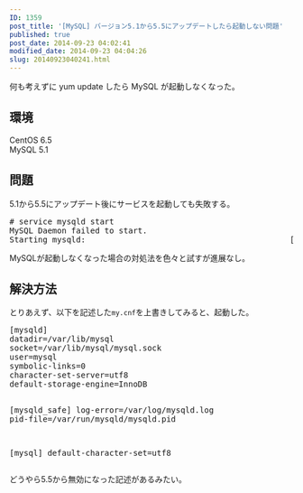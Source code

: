 ```yaml
---
ID: 1359
post_title: '[MySQL] バージョン5.1から5.5にアップデートしたら起動しない問題'
published: true
post_date: 2014-09-23 04:02:41
modified_date: 2014-09-23 04:04:26
slug: 20140923040241.html
---
```

<p>何も考えずに yum update したら MySQL が起動しなくなった。<br />
<!--more--></p>
<h2>環境</h2>
<p>CentOS 6.5<br />
MySQL 5.1</p>
<h2>問題</h2>
<p>5.1から5.5にアップデート後にサービスを起動しても失敗する。</p>
<pre class="prettyprint"># service mysqld start
MySQL Daemon failed to start.
Starting mysqld:                                           [FAILED]</pre>
<p>MySQLが起動しなくなった場合の対処法を色々と試すが進展なし。</p>
<h2>解決方法</h2>
<p>とりあえず、以下を記述した<code>my.cnf</code>を上書きしてみると、起動した。</p>
<pre>[mysqld]
datadir=/var/lib/mysql
socket=/var/lib/mysql/mysql.sock
user=mysql
symbolic-links=0
character-set-server=utf8
default-storage-engine=InnoDB

[mysqld_safe]
log-error=/var/log/mysqld.log
pid-file=/var/run/mysqld/mysqld.pid

[mysql]
default-character-set=utf8
</pre>
<p>どうやら5.5から無効になった記述があるみたい。</p>